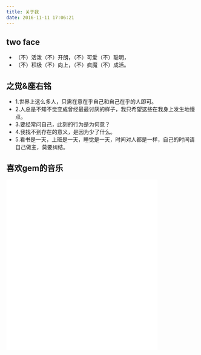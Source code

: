 ```yaml
---
title: 关于我
date: 2016-11-11 17:06:21
---
```


## two face

* （不）活泼（不）开朗，（不）可爱（不）聪明，
* （不）积极（不）向上，（不）疯魔（不）成活。

## 之觉&座右铭
* 1.世界上这么多人，只需在意在乎自己和自己在乎的人即可。
* 2.人总是不知不觉变成曾经最最讨厌的样子，我只希望这些在我身上发生地慢点。
* 3.要经常问自己，此刻的行为是为何意？
* 4.我找不到存在的意义，是因为少了什么。
* 5.看书是一天，上班是一天，睡觉是一天，时间对人都是一样，自己的时间请自己做主，莫要纠结。


## 喜欢gem的音乐

<iframe frameborder="no" border="0" marginwidth="0" marginheight="0" width=400 height=450 src="//music.163.com/outchain/player?type=0&id=981296904&auto=0&height=430"></iframe>
	

